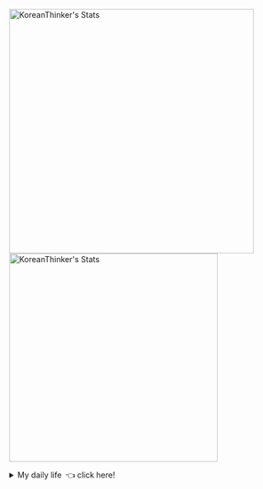 <p  >
  <a target="_blank" href="https://github-readme-stats.vercel.app/api/wakatime?username=KoreanThinker&layout=compact&theme=dark&hide_border=true&langs_count=32" >
    <img width="440px"  src="https://github-readme-stats.vercel.app/api/wakatime?username=KoreanThinker&layout=compact&theme=dark&hide_border=true&langs_count=6" alt="KoreanThinker's Stats" /> 
  </a>
    <img width="375px" src="https://github-readme-stats.vercel.app/api?username=KoreanThinker&theme=dark&hide_border=true&count_private=true" alt="KoreanThinker's Stats" />
</p>
<details>
<summary>My daily life 👈 click here!</summary>
 
    
<!--START_SECTION:waka-->
**I'm a Night 🦉** 

```text
🌞 Morning    16 commits     ░░░░░░░░░░░░░░░░░░░░░░░░░   1.54% 
🌆 Daytime    329 commits    ████████░░░░░░░░░░░░░░░░░   31.57% 
🌃 Evening    606 commits    ██████████████░░░░░░░░░░░   58.16% 
🌙 Night      91 commits     ██░░░░░░░░░░░░░░░░░░░░░░░   8.73%

```
📅 **I'm Most Productive on Wednesday** 

```text
Monday       175 commits    ████░░░░░░░░░░░░░░░░░░░░░   16.79% 
Tuesday      162 commits    ████░░░░░░░░░░░░░░░░░░░░░   15.55% 
Wednesday    183 commits    ████░░░░░░░░░░░░░░░░░░░░░   17.56% 
Thursday     174 commits    ████░░░░░░░░░░░░░░░░░░░░░   16.7% 
Friday       148 commits    ███░░░░░░░░░░░░░░░░░░░░░░   14.2% 
Saturday     111 commits    ██░░░░░░░░░░░░░░░░░░░░░░░   10.65% 
Sunday       89 commits     ██░░░░░░░░░░░░░░░░░░░░░░░   8.54%

```


📊 **This Week I Spent My Time On** 

```text
⌚︎ Time Zone: Asia/Seoul

🐱‍💻 Projects: 
FrontEnd                 10 hrs 32 mins      ███████████░░░░░░░░░░░░░░   46.57% 
backend                  4 hrs 25 mins       █████░░░░░░░░░░░░░░░░░░░░   19.56% 
pires                    2 hrs 57 mins       ███░░░░░░░░░░░░░░░░░░░░░░   13.04% 
gilberto                 2 hrs 21 mins       ██░░░░░░░░░░░░░░░░░░░░░░░   10.42% 
admin                    56 mins             █░░░░░░░░░░░░░░░░░░░░░░░░   4.17%

```


 Last Updated on 26/11/2021
<!--END_SECTION:waka-->
</details>
